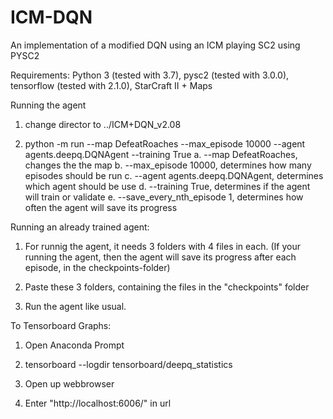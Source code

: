 # ICM-DQN
An implementation of a modified DQN using an ICM playing SC2 using PYSC2

Requirements: Python 3 (tested with 3.7), pysc2 (tested with 3.0.0), tensorflow (tested with 2.1.0), StarCraft II + Maps


Running the agent
1. change director to ../ICM+DQN_v2.08

2. python -m run --map DefeatRoaches --max_episode 10000 --agent agents.deepq.DQNAgent --training True
a. --map DefeatRoaches, changes the the map
b. --max_episode 10000, determines how many episodes should be run
c. --agent agents.deepq.DQNAgent, determines which agent should be use
d. --training True, determines if the agent will train or validate
e. --save_every_nth_episode 1, determines how often the agent will save its progress


Running an already trained agent:
1. For runnig the agent, it needs 3 folders with 4 files in each. (If your running the agent, then the agent will save its progress after each episode, in the checkpoints-folder)

2. Paste these 3 folders, containing the files in the "checkpoints" folder

3. Run the agent like usual. 


To Tensorboard Graphs:
1. Open Anaconda Prompt

2. tensorboard --logdir tensorboard/deepq_statistics

3. Open up webbrowser

4. Enter "http://localhost:6006/" in url


